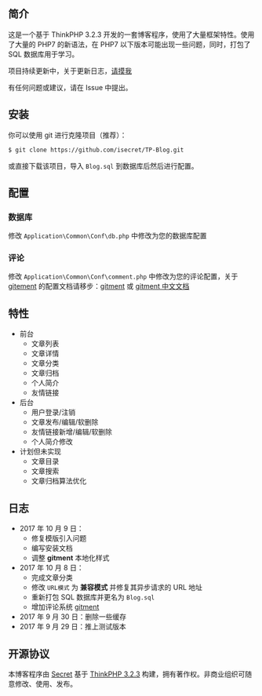 ## 简介

这是一个基于 ThinkPHP 3.2.3 开发的一套博客程序，使用了大量框架特性。使用了大量的 PHP7 的新语法，在 PHP7 以下版本可能出现一些问题，同时，打包了 SQL 数据库用于学习。

项目持续更新中，关于更新日志，[请摸我](#日志)

有任何问题或建议，请在 Issue 中提出。



## 安装

你可以使用 git 进行克隆项目（推荐）：

```bash
$ git clone https://github.com/isecret/TP-Blog.git
```

或直接下载该项目，导入 ``Blog.sql`` 到数据库后然后进行配置。



## 配置

### 数据库

修改 ``Application\Common\Conf\db.php`` 中修改为您的数据库配置

### 评论

修改 ``Application\Common\Conf\comment.php`` 中修改为您的评论配置，关于 [gitement](https://github.com/imsun/gitment)  的配置文档请移步：[gitment](https://github.com/imsun/gitment) 或 [gitment 中文文档](https://imsun.net/posts/gitment-introduction/)



## 特性

- 前台
  - 文章列表
  - 文章详情
  - 文章分类
  - 文章归档
  - 个人简介
  - 友情链接
- 后台
  - 用户登录/注销
  - 文章发布/编辑/软删除
  - 友情链接新增/编辑/软删除
  - 个人简介修改
- 计划但未实现
  - 文章目录
  - 文章搜索
  - 文章归档算法优化



## 日志

* 2017 年 10 月 9 日：
  * 修复模版引入问题
  * 编写安装文档
  * 调整 **gitment** 本地化样式
* 2017 年 10 月 8 日：
  * 完成文章分类
  * 修改 ``URL模式`` 为 **兼容模式** 并修复其异步请求的 URL 地址
  * 重新打包 SQL 数据库并更名为 ``Blog.sql``
  * 增加评论系统 [gitment](https://github.com/imsun/gitment)
* 2017 年 9 月 30 日：删除一些缓存
* 2017 年 9 月 29 日：推上测试版本



## 开源协议

本博客程序由 [Secret](https://blog.isecret.vip) 基于 [ThinkPHP 3.2.3](http://thinkphp.cn) 构建，拥有著作权。非商业组织可随意修改、使用、发布。